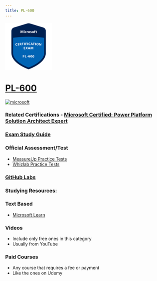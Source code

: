 ```yaml
---
title: PL-600
---
```


<img src="/Images/certs/pl-600.png" width="150" height="150">

# [PL-600](https://learn.microsoft.com/certifications/exams/pl-600)

<a href='https://learn.microsoft.com/en-us/certifications/browse/?type=role-based&levels=advanced' target="_blank"><img alt='microsoft' src='https://img.shields.io/badge/expert-100000?style=for-the-badge&logo=microsoft&logoColor=white&labelColor=0078D4&color=212221'/></a> 

### Related Certifications - [Microsoft Certified: Power Platform Solution Architect Expert](https://learn.microsoft.com/en-us/certifications/power-platform-solution-architect-expert)

### [Exam Study Guide](https://aka.ms/pl600-studyguide)

### Official Assessment/Test
- [MeasureUp Practice Tests](https://www.measureup.com/microsoft-practice-test-pl-600-microsoft-power-platform-solution-architect.html)
- [Whizlab Practice Tests](https://www.whizlabs.com/microsoft-power-platform-solution-architect-pl600/)

### [GitHub Labs](https://github.com/MicrosoftLearning/PL-600-Microsoft-Power-Platform-Solution-Architect/tree/master/Instructions/Exercises)

### Studying Resources:

### Text Based
- [Microsoft Learn](https://learn.microsoft.com/certifications/exams/pl-600)
### Videos
- Include only free ones in this category
- Usually from YouTube
### Paid Courses
- Any course that requires a fee or payment
- Like the ones on Udemy

